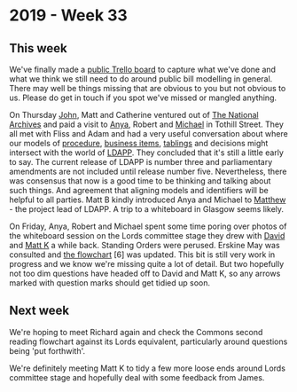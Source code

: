 # 2019 - Week 33

## This week

We've finally made a [public Trello board](https://trello.com/b/f2zmF5EZ/parliament-bill-procedure) to capture what we've done and what we think we still need to do around public bill modelling in general. There may well be things missing that are obvious to you but not obvious to us. Please do get in touch if you spot we've missed or mangled anything.

On Thursday [John](https://twitter.com/johnlsheridan), Matt and Catherine ventured out of [The National Archives](https://www.nationalarchives.gov.uk/) and paid a visit to [Anya](https://twitter.com/bitten_), Robert and [Michael](https://twitter.com/fantasticlife) in Tothill Street. They all met with Fliss and Adam and had a very useful conversation about where our models of [procedure](https://ukparliament.github.io/ontologies/procedure/procedure-ontology.html), [business items](https://ukparliament.github.io/ontologies/business-item/business-item-ontology.html), [tablings](https://ukparliament.github.io/ontologies/tabling/tabling-ontology.html) and decisions might intersect with the world of [LDAPP](http://www.legislation.gov.uk/projects/drafting-tool). They concluded that it's still a little early to say. The current release of LDAPP is number three and parliamentary amendments are not included until release number five. Nevertheless, there was consensus that now is a good time to be thinking and talking about such things. And agreement that aligning models and identifiers will be helpful to all parties. Matt B kindly introduced Anya and Michael to [Matthew](https://twitter.com/metju_betju) - the project lead of LDAPP. A trip to a whiteboard in Glasgow seems likely.

On Friday, Anya, Robert and Michael spent some time poring over photos of the whiteboard session on the Lords committee stage they drew with [David](https://twitter.com/clerkly) and [Matt K](https://twitter.com/mattkorris) a while back. Standing Orders were perused. Erskine May was consulted and [the flowchart](https://ukparliament.github.io/ontologies/procedure/flowcharts/bills/public-bill.pdf) [6] was updated. This bit is still very work in progress and we know we're missing quite a lot of detail. But two hopefully not too dim questions have headed off to David and Matt K, so any arrows marked with question marks should get tidied up soon.

## Next week

We're hoping to meet Richard again and check the Commons second reading flowchart against its Lords equivalent, particularly around questions being 'put forthwith'.

We're definitely meeting Matt K to tidy a few more loose ends around Lords committee stage and hopefully deal with some feedback from James.